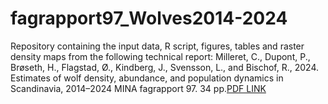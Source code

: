 # fagrapport97_Wolves2014-2024

Repository containing the input data, R script, figures, tables and raster density maps from the following technical report: 
 Milleret, C., Dupont, P., Brøseth, H., Flagstad, Ø., Kindberg, J., Svensson, L., and Bischof, R., 2024.
Estimates of wolf density, abundance, and population dynamics in Scandinavia, 2014–2024 MINA fagrapport 97. 34 pp.[PDF LINK](https://www.researchgate.net/publication/381127255_Estimates_of_wolf_density_abundance_and_population_dynamics_in_Scandinavia_2014-2024)
 


